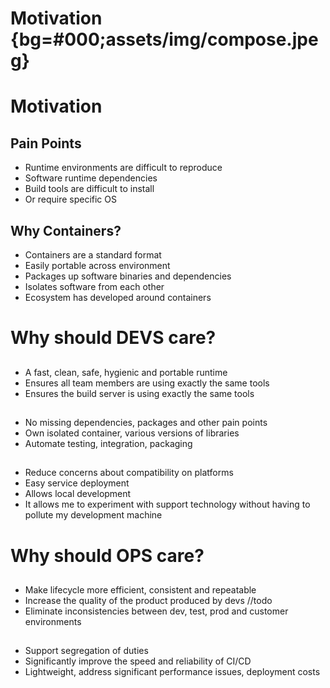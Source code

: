 # Motivation {bg=#000;assets/img/compose.jpeg}

# Motivation

## Pain Points 
- Runtime environments are difficult to reproduce
- Software runtime dependencies
- Build tools are difficult to install
- Or require specific OS

## Why Containers?

- Containers are a standard format
- Easily portable across environment
- Packages up software binaries and dependencies
- Isolates software from each other
- Ecosystem has developed around containers

# Why should DEVS care? 
## 

- A fast, clean, safe, hygienic and portable runtime
- Ensures all team members are using exactly the same tools
- Ensures the build server is using exactly the same tools

##
- No missing dependencies, packages and other pain points
- Own isolated container, various versions of libraries
- Automate testing, integration, packaging

## 
- Reduce concerns about compatibility on platforms
- Easy service deployment
- Allows local development
- It allows me to experiment with support technology without having to pollute my development machine 

# Why should OPS care? 

## 
- Make lifecycle more efficient, consistent and repeatable
- Increase the quality of the product produced by devs //todo
- Eliminate inconsistencies between dev, test, prod and customer environments

## 
- Support segregation of duties
- Significantly improve the speed and reliability of CI/CD
- Lightweight, address significant performance issues, deployment costs


